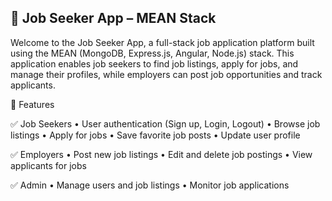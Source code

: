 ## 🏢 Job Seeker App – MEAN Stack

Welcome to the Job Seeker App, a full-stack job application platform built using the MEAN (MongoDB, Express.js, Angular, Node.js) stack. This application enables job seekers to find job listings, apply for jobs, and manage their profiles, while employers can post job opportunities and track applicants.

🚀 Features

✅ Job Seekers
	•	User authentication (Sign up, Login, Logout)
	•	Browse job listings
	•	Apply for jobs
	•	Save favorite job posts
	•	Update user profile

✅ Employers
	•	Post new job listings
	•	Edit and delete job postings
	•	View applicants for jobs

✅ Admin
	•	Manage users and job listings
	•	Monitor job applications
